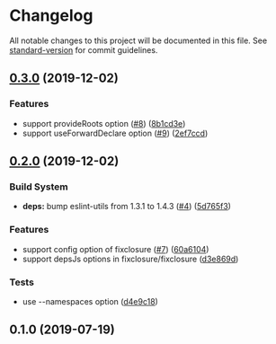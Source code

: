 # Changelog

All notable changes to this project will be documented in this file. See [standard-version](https://github.com/conventional-changelog/standard-version) for commit guidelines.

## [0.3.0](https://github.com/koba04/eslint-plugin-fixclosure/compare/v0.2.0...v0.3.0) (2019-12-02)


### Features

* support provideRoots option ([#8](https://github.com/koba04/eslint-plugin-fixclosure/issues/8)) ([8b1cd3e](https://github.com/koba04/eslint-plugin-fixclosure/commit/8b1cd3e))
* support useForwardDeclare option ([#9](https://github.com/koba04/eslint-plugin-fixclosure/issues/9)) ([2ef7ccd](https://github.com/koba04/eslint-plugin-fixclosure/commit/2ef7ccd))



## [0.2.0](https://github.com/koba04/eslint-plugin-fixclosure/compare/v0.1.0...v0.2.0) (2019-12-02)


### Build System

* **deps:** bump eslint-utils from 1.3.1 to 1.4.3 ([#4](https://github.com/koba04/eslint-plugin-fixclosure/issues/4)) ([5d765f3](https://github.com/koba04/eslint-plugin-fixclosure/commit/5d765f3))


### Features

* support config option of fixclosure ([#7](https://github.com/koba04/eslint-plugin-fixclosure/issues/7)) ([60a6104](https://github.com/koba04/eslint-plugin-fixclosure/commit/60a6104))
* support depsJs options in fixclosure/fixclosure ([d3e869d](https://github.com/koba04/eslint-plugin-fixclosure/commit/d3e869d))


### Tests

* use --namespaces option ([d4e9c18](https://github.com/koba04/eslint-plugin-fixclosure/commit/d4e9c18))



## 0.1.0 (2019-07-19)

